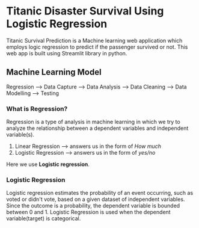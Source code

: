 # Titanic Disaster Survival Using Logistic Regression

Titanic Survival Prediction is a Machine learning web application which employs logic regression to predict if the passenger survived or not. This web app is built using Streamlit library in python.

## Machine Learning Model

Regression --> Data Capture --> Data Analysis --> Data Cleaning --> Data Modelling --> Testing

### What is Regression?

Regression is a type of analysis in machine learning in which we try to analyze the relationship between a dependent variables and independent variable(s).

1. Linear Regression --> answers us in the form of _How much_
2. Logistic Regression --> answers us in the form of _yes/no_

Here we use **Logistic regression**.

### Logistic Regression

Logistic regression estimates the probability of an event occurring, such as voted or didn't vote, based on a given dataset of independent variables. Since the outcome is a probability, the dependent variable is bounded between 0 and 1. Logistic Regression is used when the dependent variable(target) is categorical.